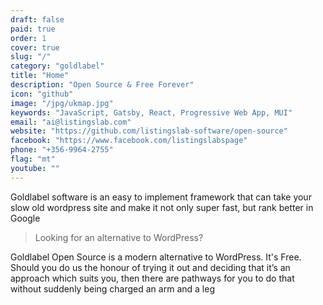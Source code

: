 ```yaml
---
draft: false
paid: true
order: 1
cover: true
slug: "/"
category: "goldlabel"
title: "Home"
description: "Open Source & Free Forever"
icon: "github"
image: "/jpg/ukmap.jpg"
keywords: "JavaScript, Gatsby, React, Progressive Web App, MUI"
email: "ai@listingslab.com"
website: "https://github.com/listingslab-software/open-source"
facebook: "https://www.facebook.com/listingslabspage"
phone: "+356-9964-2755"
flag: "mt"
youtube: ""
---
```


Goldlabel software is an easy to implement framework that can take your slow old wordpress site and make it not only super fast, but rank better in Google

> Looking for an alternative to WordPress?

Goldlabel Open Source is a modern alternative to WordPress. It's Free. Should you do us the honour of trying it out and deciding that it’s an approach which suits you, then there are pathways for you to do that without suddenly being charged an arm and a leg
